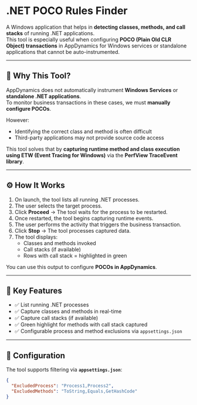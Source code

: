 # .NET POCO Rules Finder

A Windows application that helps in **detecting classes, methods, and call stacks** of running .NET applications.  
This tool is especially useful when configuring **POCO (Plain Old CLR Object) transactions** in AppDynamics for Windows services or standalone applications that cannot be auto-instrumented.

---

## 🚀 Why This Tool?

AppDynamics does not automatically instrument **Windows Services** or **standalone .NET applications**.  
To monitor business transactions in these cases, we must **manually configure POCOs**.  

However:
- Identifying the correct class and method is often difficult  
- Third-party applications may not provide source code access  

This tool solves that by **capturing runtime method and class execution using ETW (Event Tracing for Windows)** via the **PerfView TraceEvent library**.

---

## ⚙️ How It Works

1. On launch, the tool lists all running .NET processes.
2. The user selects the target process.
3. Click **Proceed** → The tool waits for the process to be restarted.
4. Once restarted, the tool begins capturing runtime events.
5. The user performs the activity that triggers the business transaction.
6. Click **Stop** → The tool processes captured data.
7. The tool displays:
   - Classes and methods invoked
   - Call stacks (if available)
   - Rows with call stack = highlighted in green

You can use this output to configure **POCOs in AppDynamics**.

---

## 🧩 Key Features

- ✅ List running .NET processes  
- ✅ Capture classes and methods in real-time  
- ✅ Capture call stacks (if available)  
- ✅ Green highlight for methods with call stack captured  
- ✅ Configurable process and method exclusions via `appsettings.json`  

---

## 🔧 Configuration

The tool supports filtering via **`appsettings.json`**:

```json
{
  "ExcludedProcess": "Process1,Process2",
  "ExcludedMethods": "ToString,Equals,GetHashCode"
}
